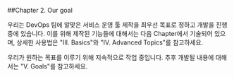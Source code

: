 ##Chapter 2. Our goal

우리는 DevOps 팀에 알맞은 서비스 운영 툴 제작을 최우선 목표로 정하고 개발을 진행 중에 있습니다. 이를 위해 제작된 기능들에 대해서는 다음 Chapter에서 기술되어 있으며, 상세한 사용법은 "III. Basics"와 "IV. Advanced Topics"를 참고하세요.

 우리가 원하는 목표를 이루기 위해 지속적으로 작업 중입니다. 추후 개발될 내용에 대해서는 "V. Goals"를 참고하세요.
